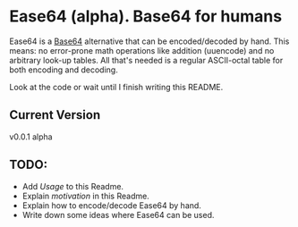 # Ease64 (alpha). Base64 for humans

Ease64 is a [Base64](https://en.wikipedia.org/wiki/Base64 "Base64 in the English Wikipedia") alternative that can be encoded/decoded by hand. This means: no error-prone math operations like addition (uuencode) and no arbitrary look-up tables. All that's needed is a regular ASCII-octal table for both encoding and decoding.

Look at the code or wait until I finish writing this README.

<!-- ## Usage -->


<!-- ## Motivation -->


## Current Version
v0.0.1 alpha

## TODO:
- Add  *Usage* to this Readme.
- Explain *motivation* in this Readme.
- Explain how to encode/decode Ease64 by hand.
- Write down some ideas where Ease64 can be used.
